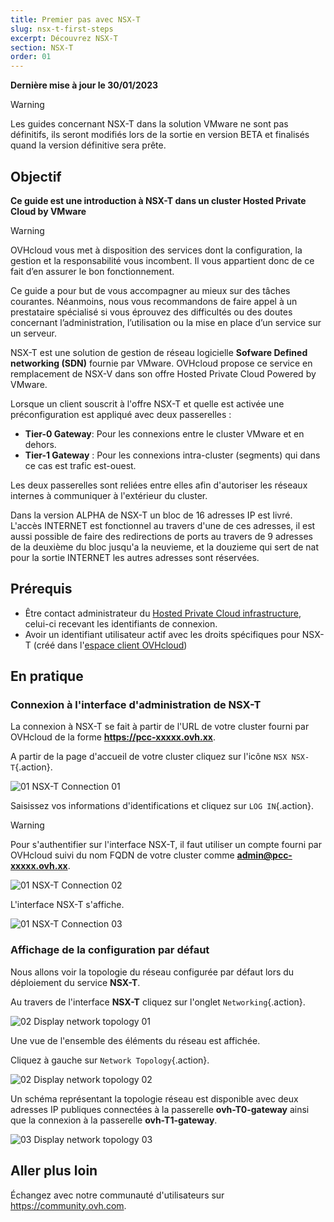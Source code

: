 ```yaml
---
title: Premier pas avec NSX-T
slug: nsx-t-first-steps
excerpt: Découvrez NSX-T
section: NSX-T
order: 01
---
```


**Dernière mise à jour le 30/01/2023**

> [!warning]
> Les guides concernant NSX-T dans la solution VMware ne sont pas définitifs, ils seront modifiés lors de la sortie en version BETA et finalisés quand la version définitive sera prête. 
>


## Objectif

**Ce guide est une introduction à NSX-T dans un cluster Hosted Private Cloud by VMware**

> [!warning]
> OVHcloud vous met à disposition des services dont la configuration, la gestion et la responsabilité vous incombent. Il vous appartient donc de ce fait d’en assurer le bon fonctionnement.
>
> Ce guide a pour but de vous accompagner au mieux sur des tâches courantes. Néanmoins, nous vous recommandons de faire appel à un prestataire spécialisé si vous éprouvez des difficultés ou des doutes concernant l’administration, l’utilisation ou la mise en place d’un service sur un serveur.
>

NSX-T est une solution de gestion de réseau logicielle **Sofware Defined networking (SDN)** fournie par VMware. OVHcloud propose ce service en remplacement de NSX-V dans son offre Hosted Private Cloud Powered by VMware. 

Lorsque un client souscrit à l'offre NSX-T et quelle est activée une préconfiguration est appliqué avec deux passerelles :

- **Tier-0 Gateway**: Pour les connexions entre le cluster VMware et en dehors.
- **Tier-1 Gateway** : Pour les connexions intra-cluster (segments) qui dans ce cas est trafic est-ouest.

Les deux passerelles sont reliées entre elles afin d'autoriser les réseaux internes à communiquer à l'extérieur du cluster.

Dans la version ALPHA de NSX-T un bloc de 16 adresses IP est livré. L'accès INTERNET est fonctionnel au travers d'une de ces adresses, il est aussi possible de faire des redirections de ports au travers de 9 adresses de la deuxième du bloc jusqu'a la neuvieme, et la douzieme qui sert de nat pour la sortie INTERNET les autres adresses sont réservées.



## Prérequis

- Être contact administrateur du [Hosted Private Cloud infrastructure](https://www.ovhcloud.com/fr/enterprise/products/hosted-private-cloud/), celui-ci recevant les identifiants de connexion.
- Avoir un identifiant utilisateur actif avec les droits spécifiques pour NSX-T (créé dans l'[espace client OVHcloud](https://www.ovh.com/auth/?action=gotomanager&from=https://www.ovh.com/fr/&ovhSubsidiary=fr))

## En pratique

### Connexion à l'interface d'administration de NSX-T

La connexion à NSX-T se fait à partir de l'URL de votre cluster fourni par OVHcloud de la forme **https://pcc-xxxxx.ovh.xx**.

A partir de la page d'accueil de votre cluster cliquez sur l'icône `NSX NSX-T`{.action}.

![01 NSX-T Connection 01](images/01-nsxt-connection01.png)

Saisissez vos informations d'identifications et cliquez sur `LOG IN`{.action}.

> [!warning]
> Pour s'authentifier sur l'interface NSX-T, il faut utiliser un compte fourni par OVHcloud suivi du nom FQDN de votre cluster comme **admin@pcc-xxxxx.ovh.xx**. 
>

![01 NSX-T Connection 02](images/01-nsxt-connection02.png)

L'interface NSX-T s'affiche.

![01 NSX-T Connection 03](images/01-nsxt-connection03.png)

### Affichage de la configuration par défaut

Nous allons voir la topologie du réseau configurée par défaut lors du déploiement du service **NSX-T**.

Au travers de l'interface **NSX-T** cliquez sur l'onglet `Networking`{.action}.

![02 Display network topology 01](images/02-display-network-topology01.png)

Une vue de l'ensemble des éléments du réseau est affichée.

Cliquez à gauche sur `Network Topology`{.action}.

![02 Display network topology 02](images/02-display-network-topology02.png)

Un schéma représentant la topologie réseau est disponible avec deux adresses IP publiques connectées à la passerelle **ovh-T0-gateway** ainsi que la connexion à la passerelle **ovh-T1-gateway**.

![03 Display network topology 03](images/02-display-network-topology03.png)

## Aller plus loin

Échangez avec notre communauté d'utilisateurs sur <https://community.ovh.com>.

